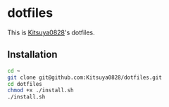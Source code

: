 # dotfiles

This is [Kitsuya0828](https://github.com/Kitsuya0828)'s dotfiles.

## Installation

```bash
cd ~
git clone git@github.com:Kitsuya0828/dotfiles.git
cd dotfiles
chmod +x ./install.sh
./install.sh
```

